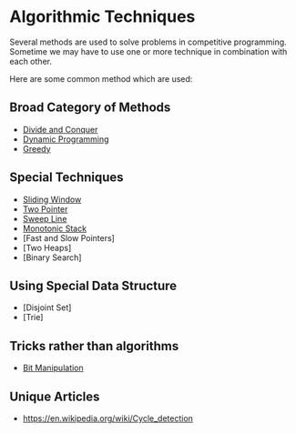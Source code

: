 # Algorithmic Techniques

Several methods are used to solve problems in competitive programming.
Sometime we may have to use one or more technique in combination with each other.

Here are some common method which are used:

## Broad Category of Methods

- [Divide and Conquer](divide-and-conquer.md)
- [Dynamic Programming](dynamic-programming.md)
- [Greedy](greedy.md)

## Special Techniques

- [Sliding Window](sliding-window.md)
- [Two Pointer](two-pointer.md)
- [Sweep Line](sweep-line.md)
- [Monotonic Stack](monotonic-stack.md)
- [Fast and Slow Pointers]
- [Two Heaps]
- [Binary Search]

## Using Special Data Structure

- [Disjoint Set]
- [Trie]

## Tricks rather than algorithms

- [Bit Manipulation](bit-manipulation.md)

## Unique Articles

- <https://en.wikipedia.org/wiki/Cycle_detection>
